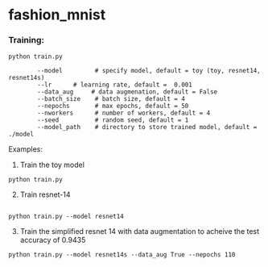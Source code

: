 # fashion_mnist

### Training:

```
python train.py

        --model         # specify model, default = toy (toy, resnet14, resnet14s)
        --lr      # learning rate, default =  0.001
        --data_aug     # data augmenation, default = False
        --batch_size    # batch size, default = 4
        --nepochs       # max epochs, default = 50
        --nworkers      # number of workers, default = 4
        --seed          # random seed, default = 1
        --model_path    # directory to store trained model, default = ./model
```

Examples:

1. Train the toy model 
```
python train.py

```

2. Train resnet-14

```

python train.py --model resnet14

```

3. Train the simplified resnet 14 with data augmentation to acheive the test accuracy of 0.9435

```
python train.py --model resnet14s --data_aug True --nepochs 110

```


